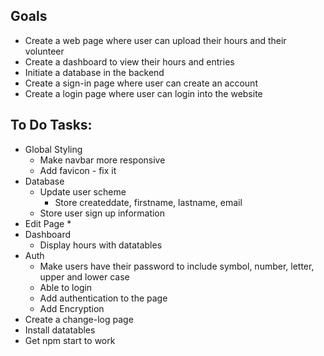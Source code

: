 ## Goals
* Create a web page where user can upload their hours and their volunteer
* Create a dashboard to view their hours and entries
* Initiate a database in the backend
* Create a sign-in page where user can create an account
* Create a login page where user can login into the website

## To Do Tasks:
* Global Styling
  * Make navbar more responsive
  * Add favicon - fix it
* Database
  * Update user scheme
    * Store createddate, firstname, lastname, email
  * Store user sign up information
* Edit Page
  * 
* Dashboard
  * Display hours with datatables
* Auth
  * Make users have their password to include symbol, number, letter, upper and lower case
  * Able to login
  * Add authentication to the page
  * Add Encryption
* Create a change-log page
* Install datatables
* Get npm start to work